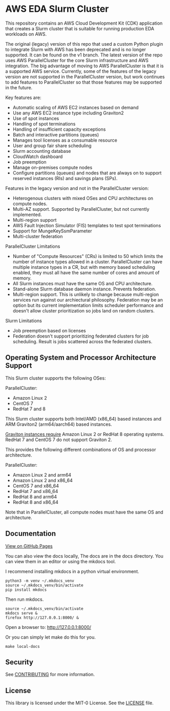 # AWS EDA Slurm Cluster

This repository contains an AWS Cloud Development Kit (CDK) application that creates a Slurm cluster that is suitable for running production EDA workloads on AWS.

The original (legacy) version of this repo that used a custom Python plugin to integrate Slurm with AWS has been deprecated and is no longer supported.
It can be found on the v1 branch.
The latest version of the repo uses AWS ParallelCluster for the core Slurm infrastructure and AWS integration.
The big advantage of moving to AWS ParallelCluster is that it is a supported AWS service.
Currently, some of the features of the legacy version are not supported in the ParallelCluster version, but
work continues to add features to ParallelCluster so that those features may be supported in the future.

Key features are:

* Automatic scaling of AWS EC2 instances based on demand
* Use any AWS EC2 instance type including Graviton2
* Use of spot instances
* Handling of spot terminations
* Handling of insufficient capacity exceptions
* Batch and interactive partitions (queues)
* Manages tool licenses as a consumable resource
* User and group fair share scheduling
* Slurm accounting database
* CloudWatch dashboard
* Job preemption
* Manage on-premises compute nodes
* Configure partitions (queues) and nodes that are always on to support reserved instances (RIs) and savings plans (SPs).

Features in the legacy version and not in the ParallelCluster version:

* Heterogenous clusters with mixed OSes and CPU architectures on compute nodes.
* Multi-AZ support. Supported by ParallelCluster, but not currently implemented.
* Multi-region support
* AWS Fault Injection Simulator (FIS) templates to test spot terminations
* Support for MungeKeySsmParameter
* Multi-cluster federation

ParallelCluster Limitations

* Number of "Compute Resources" (CRs) is limited to 50 which limits the number of instance types allowed in a cluster.
  ParallelCluster can have multiple instance types in a CR, but with memory based scheduling enabled, they must all have the same number of cores and amount of memory.
* All Slurm instances must have the same OS and CPU architecture.
* Stand-alone Slurm database daemon instance. Prevents federation.
* Multi-region support. This is unlikely to change because multi-region services run against our archiectural philosophy.
  Federation may be an option but its current implementation limits scheduler performance and doesn't allow cluster prioritization so jobs land on
  random clusters.

Slurm Limitations

* Job preemption based on licenses
* Federation doesn't support prioritizing federated clusters for job scheduling. Result is jobs scattered across the federated clusters.

## Operating System and Processor Architecture Support

This Slurm cluster supports the following OSes:

ParallelCluster:

* Amazon Linux 2
* CentOS 7
* RedHat 7 and 8

This Slurm cluster supports both Intel/AMD (x86_64) based instances and ARM Graviton2 (arm64/aarch64) based instances.

[Graviton instances require](https://github.com/aws/aws-graviton-getting-started/blob/main/os.md) Amazon Linux 2 or RedHat 8 operating systems.
RedHat 7 and CentOS 7 do not support Graviton 2.

This provides the following different combinations of OS and processor architecture.

ParallelCluster:

* Amazon Linux 2 and arm64
* Amazon Linux 2 and x86_64
* CentOS 7 and x86_64
* RedHat 7 and x86_64
* RedHat 8 and arm64
* RedHat 8 and x86_64

Note that in ParallelCluster, all compute nodes must have the same OS and architecture.

## Documentation

[View on GitHub Pages](https://aws-samples.github.io/aws-eda-slurm-cluster/)

You can also view the docs locally,
The docs are in the docs directory. You can view them in an editor or using the mkdocs tool.

I recommend installing mkdocs in a python virtual environment.

```
python3 -m venv ~/.mkdocs_venv
source ~/.mkdocs_venv/bin/activate
pip install mkdocs
```

Then run mkdocs.

```
source ~/.mkdocs_venv/bin/activate
mkdocs serve &
firefox http://127.0.0.1:8000/ &
```

Open a browser to: http://127.0.0.1:8000/

Or you can simply let make do this for you.

```
make local-docs
```

## Security

See [CONTRIBUTING](CONTRIBUTING.md#security-issue-notifications) for more information.

## License

This library is licensed under the MIT-0 License. See the [LICENSE](https://github.com/aws-samples/aws-eda-slurm-cluster/blob/main/LICENSE) file.
